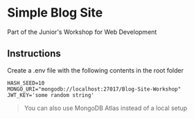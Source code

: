 # Simple Blog Site

Part of the Junior's Workshop for Web Development

## Instructions

Create a .env file with the following contents in the root folder

```env
HASH_SEED=10
MONGO_URI="mongodb://localhost:27017/Blog-Site-Workshop"
JWT_KEY='some random string'
```

> You can also use MongoDB Atlas instead of a local setup
